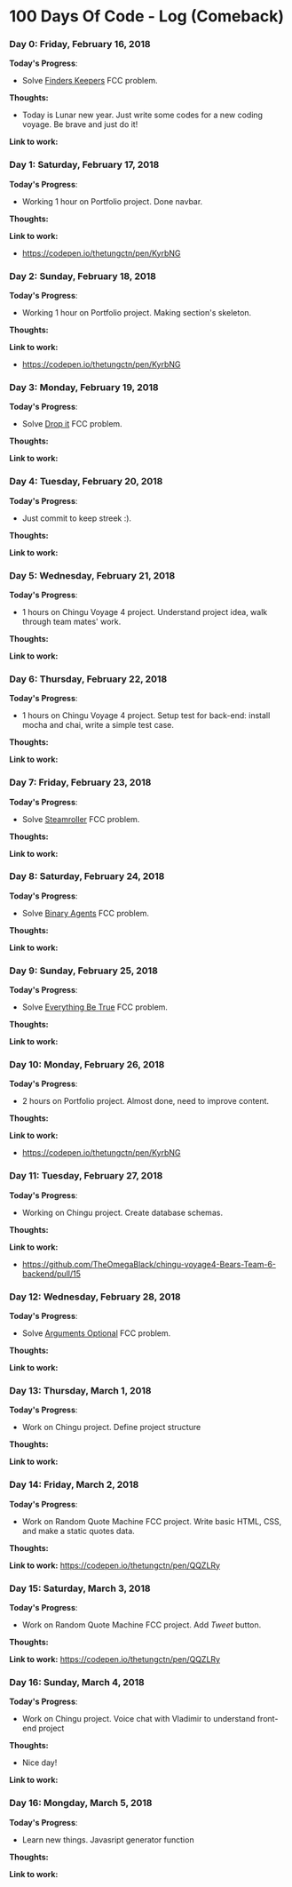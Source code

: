 # 100 Days Of Code - Log (Comeback)

### Day 0: Friday, February 16, 2018

**Today's Progress**:
* Solve [Finders Keepers](https://www.freecodecamp.org/challenges/finders-keepers) FCC problem.

**Thoughts:**
* Today is Lunar new year. Just write some codes for a new coding voyage. Be brave and just do it!

**Link to work:**

### Day 1: Saturday, February 17, 2018

**Today's Progress**:
* Working 1 hour on Portfolio project. Done navbar.

**Thoughts:**

**Link to work:**
* https://codepen.io/thetungctn/pen/KyrbNG

### Day 2: Sunday, February 18, 2018

**Today's Progress**:
* Working 1 hour on Portfolio project. Making section's skeleton.

**Thoughts:**

**Link to work:**
* https://codepen.io/thetungctn/pen/KyrbNG

### Day 3: Monday, February 19, 2018

**Today's Progress**:
* Solve [Drop it](https://www.freecodecamp.org/challenges/drop-it) FCC problem.

**Thoughts:**

**Link to work:**

### Day 4: Tuesday, February 20, 2018

**Today's Progress**:
* Just commit to keep streek :).

**Thoughts:**

**Link to work:**

### Day 5: Wednesday, February 21, 2018

**Today's Progress**:
* 1 hours on Chingu Voyage 4 project. Understand project idea, walk through team mates' work.

**Thoughts:**

**Link to work:**

### Day 6: Thursday, February 22, 2018

**Today's Progress**:
* 1 hours on Chingu Voyage 4 project. Setup test for back-end: install mocha and chai, write a simple test case.

**Thoughts:**

**Link to work:**

### Day 7: Friday, February 23, 2018

**Today's Progress**:
* Solve [Steamroller](https://www.freecodecamp.org/challenges/steamroller) FCC problem.

**Thoughts:**

**Link to work:**

### Day 8: Saturday, February 24, 2018

**Today's Progress**:
* Solve [Binary Agents](https://www.freecodecamp.org/challenges/binary-agents) FCC problem.

**Thoughts:**

**Link to work:**

### Day 9: Sunday, February 25, 2018

**Today's Progress**:
* Solve [Everything Be True](https://www.freecodecamp.org/challenges/everything-be-true) FCC problem.

**Thoughts:**

**Link to work:**

### Day 10: Monday, February 26, 2018

**Today's Progress**:
* 2 hours on Portfolio project. Almost done, need to improve content.

**Thoughts:**

**Link to work:**
* https://codepen.io/thetungctn/pen/KyrbNG

### Day 11: Tuesday, February 27, 2018

**Today's Progress**:
* Working on Chingu project. Create database schemas.

**Thoughts:**

**Link to work:**
* https://github.com/TheOmegaBlack/chingu-voyage4-Bears-Team-6-backend/pull/15

### Day 12: Wednesday, February 28, 2018

**Today's Progress**:
* Solve [Arguments Optional](https://www.freecodecamp.org/challenges/arguments-optional) FCC problem.

**Thoughts:**

**Link to work:**

### Day 13: Thursday, March 1, 2018

**Today's Progress**:
* Work on Chingu project. Define project structure

**Thoughts:**

**Link to work:**

### Day 14: Friday, March 2, 2018

**Today's Progress**:
* Work on Random Quote Machine FCC project. Write basic HTML, CSS, and make a static quotes data.

**Thoughts:**

**Link to work:**
https://codepen.io/thetungctn/pen/QQZLRy

### Day 15: Saturday, March 3, 2018

**Today's Progress**:
* Work on Random Quote Machine FCC project. Add *Tweet* button.

**Thoughts:**

**Link to work:**
https://codepen.io/thetungctn/pen/QQZLRy

### Day 16: Sunday, March 4, 2018

**Today's Progress**:
* Work on Chingu project. Voice chat with Vladimir to understand front-end project

**Thoughts:**
* Nice day!

**Link to work:**

### Day 16: Mongday, March 5, 2018

**Today's Progress**:
* Learn new things. Javasript generator function

**Thoughts:**

**Link to work:**
